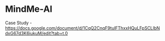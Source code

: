 # MindMe-AI

Case Study - https://docs.google.com/document/d/1CqQ2CnqF9tulFThxxHQuLFpSCLlbNdxG67d3K6iukuM/edit?tab=t.0
